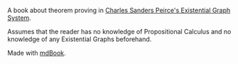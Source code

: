A book about theorem proving in [Charles Sanders Peirce's Existential Graph System](https://en.wikipedia.org/wiki/Existential_graph#The_graphs). 

Assumes that the reader has no knowledge of Propositional Calculus and no knowledge of any Existential Graphs beforehand.

Made with [mdBook](https://github.com/rust-lang/mdBook).
